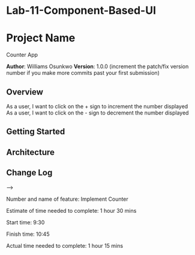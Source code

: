 # Lab-11-Component-Based-UI

# Project Name
Counter App

**Author**: Williams Osunkwo
**Version**: 1.0.0 (increment the patch/fix version number if you make more commits past your first submission)

## Overview

As a user, I want to click on the + sign to increment the number displayed
As a user, I want to click on the - sign to decrement the number displayed

## Getting Started
<!-- What are the steps that a user must take in order to build this app on their own machine and get it running? -->

## Architecture
<!-- Provide a detailed description of the application design. What technologies (languages, libraries, etc) you're using, and any other relevant design information. -->

## Change Log
<!-- Use this area to document the iterative changes made to your application as each feature is successfully implemented. Use time stamps. Here's an examples:

01-01-2001 4:59pm - Application now has a fully-functional express server, with a GET route for the location resource.

## Credits and Collaborations
<!-- Give credit (and a link) to other people or resources that helped you build this application. -->
-->


Number and name of feature: Implement Counter

Estimate of time needed to complete: 1 hour 30 mins

Start time: 9:30

Finish time: 10:45

Actual time needed to complete: 1 hour 15 mins
